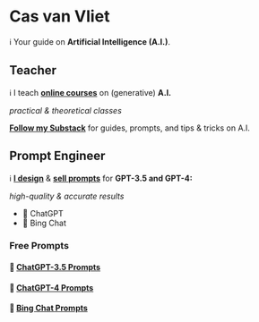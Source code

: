 # Cas van Vliet

ℹ️ Your guide on **Artificial Intelligence (A.I.)**.

## Teacher

ℹ️ I teach [**online courses**](https://www.volksuniversiteitamsterdam.nl/) on (generative) **A.I.** 

*practical & theoretical classes*

**[Follow my Substack](https://casvanvliet.substack.com)** for guides, prompts, and tips & tricks on A.I. 

## Prompt Engineer

ℹ️ [**I design**](https://github.com/cas-van-vliet/chatgpt-prompts) & [**sell prompts**](https://prompthero.com/casvanvliet) for **GPT-3.5 and GPT-4:** 

*high-quality & accurate results*

- 🤖 ChatGPT
- 🤖 Bing Chat

### Free Prompts

#### 📄 [ChatGPT-3.5 Prompts](https://github.com/cas-van-vliet/chatgpt-prompts)

#### 📄 [ChatGPT-4 Prompts](https://github.com/cas-van-vliet/chatgpt-4-prompts)

#### 📄 [Bing Chat Prompts](https://github.com/cas-van-vliet/bing-chat-prompts)

<!---
cas-van-vliet/cas-van-vliet is a ✨ special ✨ repository because its `README.md` (this file) appears on your GitHub profile.
You can click the Preview link to take a look at your changes.
--->
